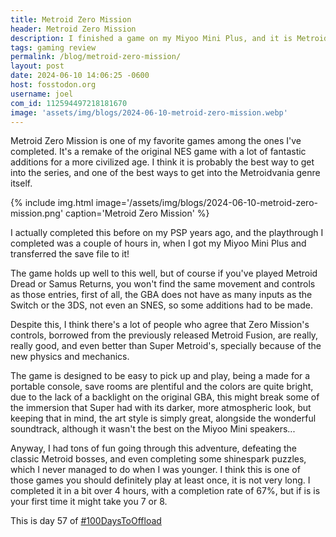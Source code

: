 ```yaml
---
title: Metroid Zero Mission
header: Metroid Zero Mission
description: I finished a game on my Miyoo Mini Plus, and it is Metroid Zero Mission! A game I've already played, but I decided to go back where it all started.
tags: gaming review
permalink: /blog/metroid-zero-mission/
layout: post
date: 2024-06-10 14:06:25 -0600
host: fosstodon.org
username: joel
com_id: 112594497218181670
image: 'assets/img/blogs/2024-06-10-metroid-zero-mission.webp'
---
```


Metroid Zero Mission is one of my favorite games among the ones I've completed. It's a remake of the original NES game with a lot of fantastic additions for a more civilized age. I think it is probably the best way to get into the series, and one of the best ways to get into the Metroidvania genre itself.

{% include img.html image='/assets/img/blogs/2024-06-10-metroid-zero-mission.png' caption='Metroid Zero Mission' %}

I actually completed this before on my PSP years ago, and the playthrough I completed was a couple of hours in, when I got my Miyoo Mini Plus and transferred the save file to it!

The game holds up well to this well, but of course if you've played Metroid Dread or Samus Returns, you won't find the same movement and controls as those entries, first of all, the GBA does not have as many inputs as the Switch or the 3DS, not even an SNES, so some additions had to be made.

Despite this, I think there's a lot of people who agree that Zero Mission's controls, borrowed from the previously released Metroid Fusion, are really, really good, and even better than Super Metroid's, specially because of the new physics and mechanics.

The game is designed to be easy to pick up and play, being a made for a portable console, save rooms are plentiful and the colors are quite bright, due to the lack of a backlight on the original GBA, this might break some of the immersion that Super had with its darker, more atmospheric look, but keeping that in mind, the art style is simply great, alongside the wonderful soundtrack, although it wasn't the best on the Miyoo Mini speakers...

Anyway, I had tons of fun going through this adventure, defeating the classic Metroid bosses, and even completing some shinespark puzzles, which I never managed to do when I was younger. I think this is one of those games you should definitely play at least once, it is not very long. I completed it in a bit over 4 hours, with a completion rate of 67%, but if is is your first time it might take you 7 or 8.

This is day 57 of [#100DaysToOffload](https://100daystooffload.com)
